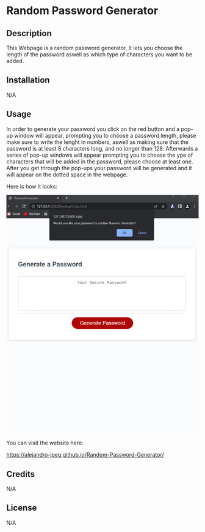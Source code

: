 # Random Password Generator

## Description

This Webpage is a random password generator, It lets you choose the length of the password aswell as which type of characters you want to be added.

## Installation

N/A

## Usage

In order to generate your password you click on the red button and a pop-up window will appear, prompting you to choose a password length, please make sure to write the lenght in numbers, aswell as making sure that the password is at least 8 characters long, and no longer than 128. Afterwards a series of pop-up windows will appear prompting you to choose the ype of characters that will be added in the password, please choose at least one. After you get through the pop-ups your password will be generated and it will appear on the dotted space in the webpage.

Here is how it looks:

![Screenshot](./Assets/Screen.png)

You can visit the website here: 

https://alejandro-jpeg.github.io/Random-Password-Generator/

## Credits

N/A

## License

N/A